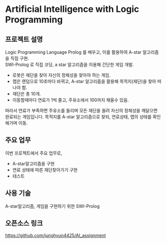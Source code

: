 # Artificial Intelligence with Logic Programming

## 프로젝트 설명
Logic Programming Language Prolog 를 배우고, 이를 활용하여 A-star 알고리즘을 직접 구현.  
SWI-Prolog 로 직접 코딩, a star 알고리즘을 이용해 간단한 게임 개발.  

 * 로봇은 재단을 찾아 자신의 정체성을 찾아야 하는 게임.
 * 맵은 랜덤으로 10초마다 바뀌고, A-star 알고리즘을 활용해 목적지(재단)을 찾아 떠나야 함.
 * 재단은 총 10개.
 * 이동할때마다 연료가 1씩 줄고, 주유소에서 100까지 채울수 있음.
 
따라서 연료가 부족하면 주유소를 들리며 모든 재단을 들려 자신의 정체성을 깨달으면 완료되는 게임입니다.
목적지를 A-star 알고리즘으로 찾되, 연료상태, 맵의 상태를 확인해가며 이동.


## 주요 업무
이번 프로젝트에서 주요 업무로,  
 * A-star알고리즘을 구현
 * 연료 상태에 따른 재단찾아가기 구현
 * 테스트
 
## 사용 기술
A-star알고리즘, 게임을 구현하기 위한 SWI-Prolog  


## 오픈소스 링크
https://github.com/junghyun4425/AI_assignment
